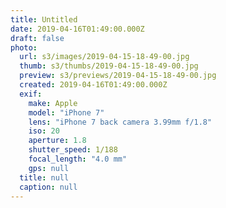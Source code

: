 ```yaml
---
title: Untitled
date: 2019-04-16T01:49:00.000Z
draft: false
photo:
  url: s3/images/2019-04-15-18-49-00.jpg
  thumb: s3/thumbs/2019-04-15-18-49-00.jpg
  preview: s3/previews/2019-04-15-18-49-00.jpg
  created: 2019-04-16T01:49:00.000Z
  exif:
    make: Apple
    model: "iPhone 7"
    lens: "iPhone 7 back camera 3.99mm f/1.8"
    iso: 20
    aperture: 1.8
    shutter_speed: 1/188
    focal_length: "4.0 mm"
    gps: null
  title: null
  caption: null
---
```

